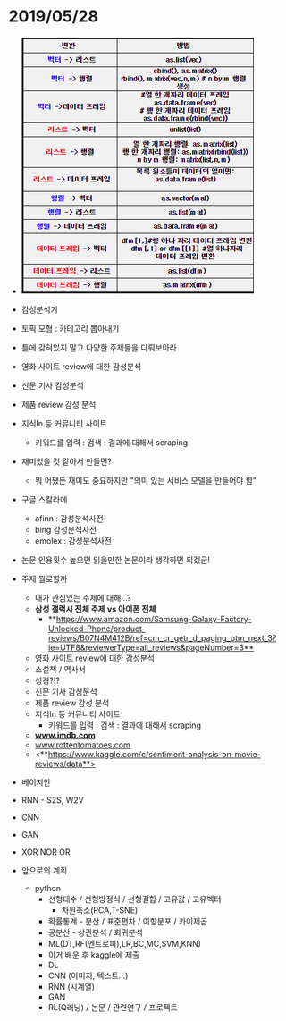 # 2019/05/28

- ![1559018181211](1559018181211.png)
- 감성분석기
- 토픽 모형 : 카테고리 뽑아내기
- 틀에 갖혀있지 말고 다양한 주제들을 다뤄보아라
- 영화 사이트 review에 대한 감성분석
- 신문 기사 감성분석
- 제품 review 감성 분석
- 지식In 등 커뮤니티 사이트
  - 키워드를 입력 : 검색 : 결과에 대해서 scraping
- 재미있을 것 같아서 만들면?
  - 뭐 어쨌든 재미도 중요하지만 "의미 있는 서비스 모델을 만들어야 함"
- 구글 스칼라에
  - afinn : 감성분석사전
  - bing 감성분석사전
  - emolex : 감성분석사전
- 논문 인용횟수 높으면 읽을만한 논문이라 생각하면 되겠군!
- 주제 뭘로할까
  - 내가 관심있는 주제에 대해...?
  - **삼성 갤럭시 전체 주제 vs 아이폰 전체**
    - **<https://www.amazon.com/Samsung-Galaxy-Factory-Unlocked-Phone/product-reviews/B07N4M412B/ref=cm_cr_getr_d_paging_btm_next_3?ie=UTF8&reviewerType=all_reviews&pageNumber=3**>
  - 영화 사이트 review에 대한 감성분석
  - 소설책 / 역사서
  - 성경?!?
  - 신문 기사 감성분석
  - 제품 review 감성 분석
  - 지식In 등 커뮤니티 사이트
    - 키워드를 입력 : 검색 : 결과에 대해서 scraping
  - **www.imdb.com**
  - www.rottentomatoes.com
  - <**https://www.kaggle.com/c/sentiment-analysis-on-movie-reviews/data**>
- 베이지안
- RNN - S2S, W2V
- CNN
- GAN



- XOR NOR OR



- 앞으로의 계획
  - python
    - 선형대수 / 선형방정식 / 선형결합 / 고유값 / 고유벡터
      - 차원축소(PCA,T-SNE)
    - 확률통계 - 분산 / 표준편차 / 이항분포 / 카이제곱
    - 공분산 - 상관분석 / 회귀분석
    - ML(DT,RF(엔트로피),LR,BC,MC,SVM,KNN)
    - 이거 배운 후 kaggle에 제출
    - DL
    - CNN (이미지, 텍스트...)
    - RNN (시계열)
    - GAN
    - RL(Q러닝) / 논문 / 관련연구 / 프로젝트